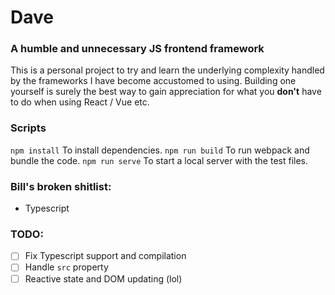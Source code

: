 # Dave

### A humble and unnecessary JS frontend framework

This is a personal project to try and learn the underlying complexity handled by the frameworks I have become accustomed to using.
Building one yourself is surely the best way to gain appreciation for what you **don't** have to do when using React / Vue etc.

###  Scripts
`npm install` To install dependencies.
`npm run build` To run webpack and bundle the code.
`npm run serve` To start a local server with the test files.


### Bill's broken shitlist: 
 - Typescript

### TODO:

- [ ] Fix Typescript support and compilation
- [ ] Handle `src` property
- [ ] Reactive state and DOM updating (lol)
